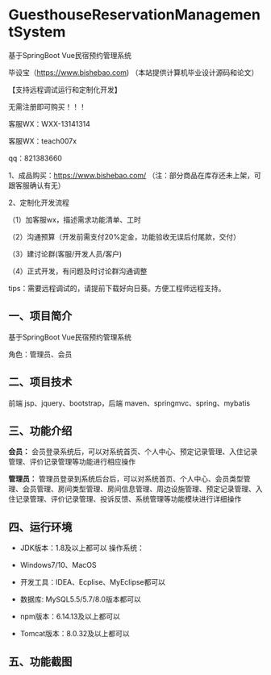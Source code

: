 # GuesthouseReservationManagementSystem
 基于SpringBoot Vue民宿预约管理系统

毕设宝（https://www.bishebao.com) （本站提供计算机毕业设计源码和论文）

【支持远程调试运行和定制化开发】

无需注册即可购买！！！

客服WX：WXX-13141314

客服WX：teach007x

qq：821383660


1、成品购买：https://www.bishebao.com/ （注：部分商品在库存还未上架，可跟客服确认有无）

2、定制化开发流程

（1）加客服wx，描述需求功能清单、工时

（2）沟通预算（开发前需支付20%定金，功能验收无误后付尾款，交付）

（3）建讨论群(客服/开发人员/客户)

（4）正式开发，有问题及时讨论群沟通调整

tips：需要远程调试的，请提前下载好向日葵。方便工程师远程支持。
<h2>一、项目简介</h2>
基于SpringBoot Vue民宿预约管理系统

角色：管理员、会员
<h2>二、项目技术</h2>
前端 jsp、jquery、bootstrap，后端 maven、springmvc、spring、mybatis
<h2>三、功能介绍</h2>
<div class="markdown-heading" dir="auto">
<div class="markdown-heading" dir="auto">

<strong>会员：</strong>
会员登录系统后，可以对系统首页、个人中心、预定记录管理、入住记录管理、评价记录管理等功能进行相应操作

<strong>管理员：</strong>
管理员登录到系统后台后，可以对系统首页、个人中心、会员类型管理、会员管理、房间类型管理、房间信息管理、周边设施管理、预定记录管理、入住记录管理、评价记录管理、投诉反馈、系统管理等功能模块进行详细操作

</div>
</div>
<h2>四、运行环境</h2>
<ul dir="auto">
 	<li>
<p dir="auto">JDK版本：1.8及以上都可以 操作系统：</p>
</li>
 	<li>
<p dir="auto">Windows7/10、MacOS</p>
</li>
 	<li>
<p dir="auto">开发工具：IDEA、Ecplise、MyEclipse都可以</p>
</li>
 	<li>
<p dir="auto">数据库: MySQL5.5/5.7/8.0版本都可以</p>
</li>
 	<li>
<p dir="auto">npm版本：6.14.13及以上都可以</p>
</li>
 	<li>
<p dir="auto">Tomcat版本：8.0.32及以上都可以</p>
</li>
</ul>
<h2>五、功能截图</h2>
<img class="aligncenter size-full wp-image" src="https://www.bishebao.com/wp-content/uploads/2024/09/基于SpringBoot Vue民宿预约管理系统/result/image_10_2.png" alt="" />
<img class="aligncenter size-full wp-image" src="https://www.bishebao.com/wp-content/uploads/2024/09/基于SpringBoot Vue民宿预约管理系统/result/image_11_3.png" alt="" />
<img class="aligncenter size-full wp-image" src="https://www.bishebao.com/wp-content/uploads/2024/09/基于SpringBoot Vue民宿预约管理系统/result/image_12_4.png" alt="" />
<img class="aligncenter size-full wp-image" src="https://www.bishebao.com/wp-content/uploads/2024/09/基于SpringBoot Vue民宿预约管理系统/result/image_1_1.png" alt="" />
<img class="aligncenter size-full wp-image" src="https://www.bishebao.com/wp-content/uploads/2024/09/基于SpringBoot Vue民宿预约管理系统/result/image_2_5.png" alt="" />
<img class="aligncenter size-full wp-image" src="https://www.bishebao.com/wp-content/uploads/2024/09/基于SpringBoot Vue民宿预约管理系统/result/image_3_6.png" alt="" />
<img class="aligncenter size-full wp-image" src="https://www.bishebao.com/wp-content/uploads/2024/09/基于SpringBoot Vue民宿预约管理系统/result/image_4_7.png" alt="" />
<img class="aligncenter size-full wp-image" src="https://www.bishebao.com/wp-content/uploads/2024/09/基于SpringBoot Vue民宿预约管理系统/result/image_5_8.png" alt="" />
<img class="aligncenter size-full wp-image" src="https://www.bishebao.com/wp-content/uploads/2024/09/基于SpringBoot Vue民宿预约管理系统/result/image_6_9.png" alt="" />
<img class="aligncenter size-full wp-image" src="https://www.bishebao.com/wp-content/uploads/2024/09/基于SpringBoot Vue民宿预约管理系统/result/image_7_10.png" alt="" />
<img class="aligncenter size-full wp-image" src="https://www.bishebao.com/wp-content/uploads/2024/09/基于SpringBoot Vue民宿预约管理系统/result/image_8_11.png" alt="" />
<img class="aligncenter size-full wp-image" src="https://www.bishebao.com/wp-content/uploads/2024/09/基于SpringBoot Vue民宿预约管理系统/result/image_9_12.png" alt="" />